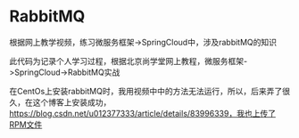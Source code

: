 # RabbitMQ
根据网上教学视频，练习微服务框架->SpringCloud中，涉及rabbitMQ的知识

此代码为记录个人学习过程，根据北京尚学堂网上教程，微服务框架->SpringCloud->RabbitMQ实战

在CentOs上安装rabbitMQ时，我用视频中中的方法无法运行，所以，后来弄了很久，在这个博客上安装成功，https://blog.csdn.net/u012377333/article/details/83996339，我也上传了RPM文件